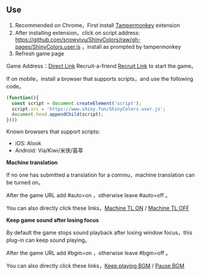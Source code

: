 ## Use
1. Recommended on Chrome，First install [Tampermonkey](https://tampermonkey.net/) extension
2. After installing extension，click on script address: https://github.com/snowyivu/ShinyColors/raw/gh-pages/ShinyColors.user.js ，install as prompted by tampermonkey
3. Refresh game page

Game Address：[Direct Link](https://shinycolors.enza.fun/home) Recruit-a-friend [Recruit Link](https://go.enza.fun/YLZXbw) to start the game。

If on mobile，install a browser that supports scripts，and use the following code。
```javascript
(function(){
  const script = document.createElement('script');
  script.src = 'https://www.shiny.fun/ShinyColors.user.js';
  document.head.appendChild(script);
}())
```
Known browsers that support scripts:
- iOS: Alook
- Android: Via/Kiwi/米侠/荟萃

**Machine translation**

If no one has submitted a translation for a commu，machine translation can be turned on。

After the game URL add #auto=on ，otherwise leave #auto=off 。

You can also directly click these links，[Machine TL ON](https://shinycolors.enza.fun/home#auto=on)  /  [Machine TL OFF](https://shinycolors.enza.fun/home#auto=off)

**Keep game sound after losing focus**

By default the game stops sound playback after losing window focus，this plug-in can keep sound playing。

After the game URL add #bgm=on ，otherwise leave #bgm=off 。

You can also directly click these links，[Keep playing BGM](https://shinycolors.enza.fun/home#bgm=on)  /  [Pause BGM](https://shinycolors.enza.fun/home#bgm=off)
